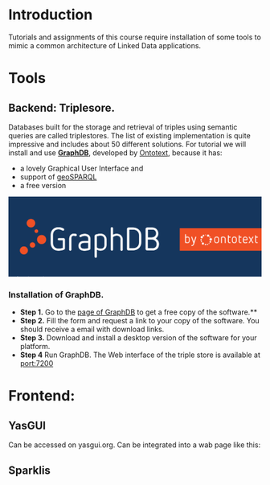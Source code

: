 # Introduction
Tutorials and assignments of this course require installation of some tools to mimic a common architecture of 
Linked Data applications. 

# Tools

## Backend: Triplesore.
Databases built for the storage and retrieval of triples using semantic queries are called triplestores. 
The list of existing implementation is quite impressive and includes about 50 different solutions. 
For tutorial we will install and use **[GraphDB](https://www.ontotext.com/products/graphdb/)**, 
developed by [Ontotext](https://www.ontotext.com/), because it has: 
- a lovely Graphical User Interface and 
- support of [geoSPARQL](http://graphdb.ontotext.com/documentation/free/geosparql-support.html)
- a free version

<img src="graphdb_logo.png" alt="GraphDB">

### Installation of GraphDB.

- **Step 1.** Go to the [page of GraphDB](https://www.ontotext.com/products/graphdb/) to get a free copy of the software.**
- **Step 2.** Fill the form and request a link to your copy of the software. You should receive a email with download links. 
- **Step 3.** Download and install a desktop version of the software for your platform.
- **Step 4** Run GraphDB. The Web interface of the triple store is available at [port:7200](http://localhost:7200/) 

# Frontend: 

## YasGUI
Can be accessed on yasgui.org.
Can be integrated into a wab page like this:




## Sparklis